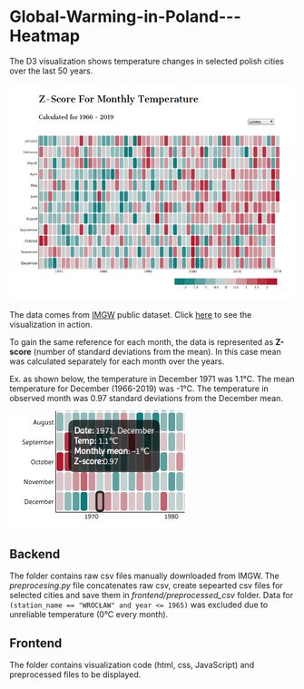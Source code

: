# Global-Warming-in-Poland---Heatmap
The D3 visualization shows temperature changes in selected polish cities over the last 50 years.

![screenshot](Screenshot_vis.png)

The data comes from [IMGW](https://dane.imgw.pl/data/dane_pomiarowo_obserwacyjne/dane_meteorologiczne/miesieczne/synop/) public dataset. Click [here](https://sylwia.hs3.linux.pl/my_files/temp_heatmap/frontend/index.html) to see the visualization in action. 

To gain the same reference for each month, the data is represented as **Z-score** (number of standard deviations from the mean). In this case mean was calculated separately for each month over the years. 

Ex. as shown below, the temperature in December 1971 was 1.1°C. The mean temperature for December (1966-2019) was -1°C. The temperature in observed month was 0.97 standard deviations from the December mean.

![tooltip](https://github.com/SylwiaOliwia2/Global-Warming-in-Poland---Heatmap/blob/master/Tooltip.png)

## Backend
The folder contains raw csv files manually downloaded from IMGW. The *preprocesing.py* file concatenates raw csv, create sepearted csv files for selected cities and save them in *frontend/preprocessed_csv* folder. Data for `(station_name == "WROCŁAW" and year <= 1965)` was excluded due to unreliable temperature (0°C every month).

## Frontend
The folder contains visualization code (html, css, JavaScript) and preprocessed files to be displayed.
